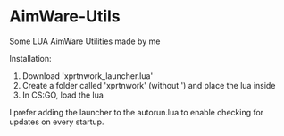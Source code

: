 # AimWare-Utils
Some LUA AimWare Utilities made by me

Installation:
  1.  Download 'xprtnwork_launcher.lua'
  2.  Create a folder called 'xprtnwork' (without ') and place the lua inside
  3.  In CS:GO, load the lua

I prefer adding the launcher to the autorun.lua to enable checking for updates on every startup.
